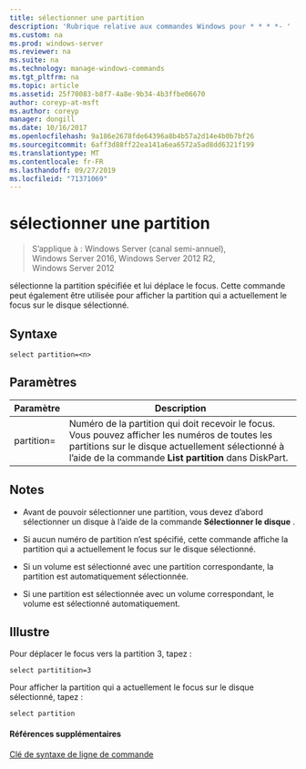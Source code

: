 ```yaml
---
title: sélectionner une partition
description: 'Rubrique relative aux commandes Windows pour * * * *- '
ms.custom: na
ms.prod: windows-server
ms.reviewer: na
ms.suite: na
ms.technology: manage-windows-commands
ms.tgt_pltfrm: na
ms.topic: article
ms.assetid: 25f70083-b8f7-4a8e-9b34-4b3ffbe06670
author: coreyp-at-msft
ms.author: coreyp
manager: dongill
ms.date: 10/16/2017
ms.openlocfilehash: 9a186e2678fde64396a8b4b57a2d14e4b0b7bf26
ms.sourcegitcommit: 6aff3d88ff22ea141a6ea6572a5ad8dd6321f199
ms.translationtype: MT
ms.contentlocale: fr-FR
ms.lasthandoff: 09/27/2019
ms.locfileid: "71371069"
---
```

# <a name="select-partition"></a>sélectionner une partition

>S’applique à : Windows Server (canal semi-annuel), Windows Server 2016, Windows Server 2012 R2, Windows Server 2012

sélectionne la partition spécifiée et lui déplace le focus. Cette commande peut également être utilisée pour afficher la partition qui a actuellement le focus sur le disque sélectionné.  
  
  
  
## <a name="syntax"></a>Syntaxe  
  
```  
select partition=<n>  
```  
  
## <a name="parameters"></a>Paramètres  
  
|   Paramètre    |                                                                                    Description                                                                                    |
|----------------|-----------------------------------------------------------------------------------------------------------------------------------------------------------------------------------|
| partition\=<n> | Numéro de la partition qui doit recevoir le focus. Vous pouvez afficher les numéros de toutes les partitions sur le disque actuellement sélectionné à l’aide de la commande **List partition** dans DiskPart. |
  
## <a name="remarks"></a>Notes  
  
-   Avant de pouvoir sélectionner une partition, vous devez d’abord sélectionner un disque à l’aide de la commande **Sélectionner le disque** .  
  
-   Si aucun numéro de partition n’est spécifié, cette commande affiche la partition qui a actuellement le focus sur le disque sélectionné.  
  
-   Si un volume est sélectionné avec une partition correspondante, la partition est automatiquement sélectionnée.  
  
-   Si une partition est sélectionnée avec un volume correspondant, le volume est sélectionné automatiquement.  
  
## <a name="BKMK_examples"></a>Illustre  
Pour déplacer le focus vers la partition 3, tapez :  
  
```  
select partitition=3  
```  
  
Pour afficher la partition qui a actuellement le focus sur le disque sélectionné, tapez :  
  
```  
select partition  
```  
  
#### <a name="additional-references"></a>Références supplémentaires  
[Clé de syntaxe de ligne de commande](command-line-syntax-key.md)  
  

  

